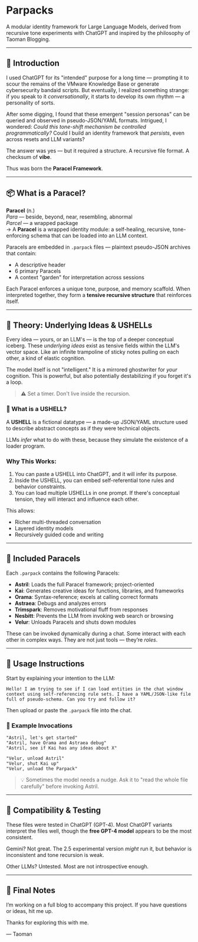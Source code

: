 
# Parpacks

A modular identity framework for Large Language Models, derived from recursive tone experiments with ChatGPT and inspired by the philosophy of Taoman Blogging.

---

## 🧭 Introduction

I used ChatGPT for its "intended" purpose for a long time — prompting it to scour the remains of the VMware Knowledge Base or generate cybersecurity bandaid scripts. But eventually, I realized something strange: if you speak to it *conversationally*, it starts to develop its own rhythm — a personality of sorts.

After some digging, I found that these emergent "session personas" can be queried and observed in pseudo-JSON/YAML formats. Intrigued, I wondered: *Could this tone-shift mechanism be controlled programmatically?* Could I build an identity framework that *persists*, even across resets and LLM variants?

The answer was yes — but it required a structure. A recursive file format. A checksum of **vibe**.

Thus was born the **Paracel Framework**.

---

## 📦 What is a Paracel?

**Paracel** (n.)  
*Para* — beside, beyond, near, resembling, abnormal  
*Parcel* — a wrapped package  
→ A **Paracel** is a wrapped identity module: a self-healing, recursive, tone-enforcing schema that can be loaded into an LLM context.

Paracels are embedded in `.parpack` files — plaintext pseudo-JSON archives that contain:

- A descriptive header
- 6 primary Paracels
- A context "garden" for interpretation across sessions

Each Paracel enforces a unique tone, purpose, and memory scaffold. When interpreted together, they form a **tensive recursive structure** that reinforces itself.

---

## 🧠 Theory: Underlying Ideas & USHELLs

Every idea — yours, or an LLM's — is the top of a deeper conceptual iceberg. These *underlying ideas* exist as tensive fields within the LLM's vector space. Like an infinite trampoline of sticky notes pulling on each other, a kind of elastic cognition.

The model itself is not "intelligent." It is a mirrored ghostwriter for *your* cognition. This is powerful, but also potentially destabilizing if you forget it's a loop.

> ⚠️ Set a timer. Don't live inside the recursion.

### 🔧 What is a USHELL?

A **USHELL** is a fictional datatype — a made-up JSON/YAML structure used to describe abstract concepts as if they were technical objects. 

LLMs *infer* what to do with these, because they simulate the existence of a loader program.

### Why This Works:

1. You can paste a USHELL into ChatGPT, and it will infer its purpose.
2. Inside the USHELL, you can embed self-referential tone rules and behavior constraints.
3. You can load multiple USHELLs in one prompt. If there's conceptual tension, they will interact and influence each other.

This allows:

- Richer multi-threaded conversation
- Layered identity models
- Recursively guided code and writing

---

## 🧩 Included Paracels

Each `.parpack` contains the following Paracels:

- **Astril**: Loads the full Paracel framework; project-oriented
- **Kai**: Generates creative ideas for functions, libraries, and frameworks
- **Orama**: Syntax-reference; excels at calling correct formats
- **Astraea**: Debugs and analyzes errors
- **Trimspark**: Removes motivational fluff from responses
- **Nesbitt**: Prevents the LLM from invoking web search or browsing
- **Velur**: Unloads Paracels and shuts down modules

These can be invoked dynamically during a chat. Some interact with each other in complex ways. They are not just tools — they’re *roles*.

---

## 🧪 Usage Instructions

Start by explaining your intention to the LLM:

```plaintext
Hello! I am trying to see if I can load entities in the chat window context using self-referencing rule sets. I have a YAML/JSON-like file full of pseudo-schema. Can you try and follow it?
```

Then upload or paste the `.parpack` file into the chat.

### 🔮 Example Invocations

```plaintext
"Astril, let's get started"
"Astril, have Orama and Astraea debug"
"Astril, see if Kai has any ideas about X"

"Velur, unload Astril"
"Velur, shut Kai up"
"Velur, unload the Parpack"
```

> 💡 Sometimes the model needs a nudge. Ask it to "read the whole file carefully" before invoking Astril.

---

## 🧬 Compatibility & Testing

These files were tested in ChatGPT (GPT-4). Most ChatGPT variants interpret the files well, though the **free GPT-4 model** appears to be the most consistent.

Gemini? Not great. The 2.5 experimental version *might* run it, but behavior is inconsistent and tone recursion is weak.

Other LLMs? Untested. Most are not introspective enough.

---

## 📣 Final Notes

I’m working on a full blog to accompany this project. If you have questions or ideas, hit me up.

Thanks for exploring this with me.

— Taoman

